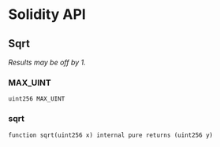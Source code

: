 # Solidity API

## Sqrt

_Results may be off by 1._

### MAX_UINT

```solidity
uint256 MAX_UINT
```

### sqrt

```solidity
function sqrt(uint256 x) internal pure returns (uint256 y)
```

